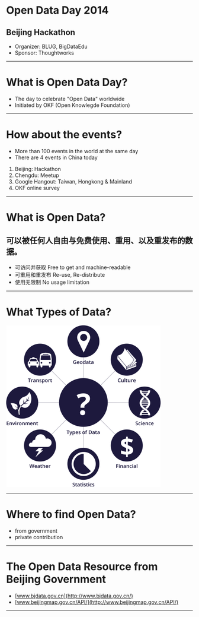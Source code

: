 # Open Data Day 2014
## Beijing Hackathon

- Organizer: BLUG, BigDataEdu
- Sponsor: Thoughtworks

------

# What is Open Data Day? 

- The day to celebrate "Open Data" worldwide
- Initiated by OKF (Open Knowlegde Foundation)

------

# How about the events?

- More than 100 events in the world at the same day
- There are 4 events in China today
1. Beijing: Hackathon
2. Chengdu: Meetup
3. Google Hangout: Taiwan, Hongkong & Mainland
4. OKF online survey

------

# What is Open Data?
## 可以被任何人自由与免费使用、重用、以及重发布的数据。

- 可访问并获取 Free to get and machine-readable
- 可重用和重发布 Re-use, Re-distribute
- 使用无限制 No usage limitation

-----

# What Types of Data?

![data types from OKF](images/data-types.png)

-----

# Where to find Open Data?

- from government
- private contribution

-----

# The Open Data Resource from Beijing Government 

- [www.bjdata.gov.cn](http://www.bjdata.gov.cn/)
- [www.beijingmap.gov.cn/API/](http://www.beijingmap.gov.cn/API/) 

-----



